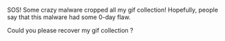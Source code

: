 SOS! Some crazy malware cropped all my gif collection! Hopefully, people say that this malware had some 0-day flaw.

Could you please recover my gif collection ?
